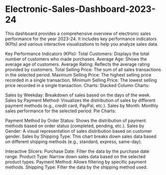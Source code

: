 # Electronic-Sales-Dashboard-2023-24


This dashboard provides a comprehensive overview of electronic sales performance for the year 2023-24. It includes key performance indicators (KPIs) and various interactive visualizations to help you analyze sales data.

Key Performance Indicators (KPIs):
Total Customers: Displays the total number of customers who made purchases.
Average Age: Shows the average age of customers.
Average Rating: Reflects the average rating provided by customers.
Total Selling Price: The sum of all sales transactions in the selected period.
Maximum Selling Price: The highest selling price recorded in a single transaction.
Minimum Selling Price: The lowest selling price recorded in a single transaction.
Charts:
Stacked Column Charts:

Sales by Weekday: Breakdown of sales based on the days of the week.
Sales by Payment Method: Visualizes the distribution of sales by different payment methods (e.g., credit card, PayPal, etc.).
Sales by Month: Monthly sales performance for the selected period.
Pie Charts:

Payment Method by Order Status: Shows the distribution of payment methods based on order status (completed, pending, etc.).
Sales by Gender: A visual representation of sales distribution based on customer gender.
Sales by Shipping Type: This chart breaks down sales data based on different shipping methods (e.g., standard, express, same-day).

Interactive Slicers:
Purchase Date: Filter the data by the purchase date range.
Product Type: Narrow down sales data based on the selected product types.
Payment Method: Allows filtering by specific payment methods.
Shipping Type: Filter the data by the shipping method used.
